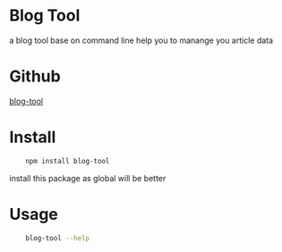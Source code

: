 # Blog Tool  
a blog tool base on command line 
help you to manange you article data  

# Github  
[blog-tool](https://github.com/cyx7788414/blog-tool)

# Install  
```bash
    npm install blog-tool
```
install this package as global will be better

# Usage  
```bash
    blog-tool --help
```


